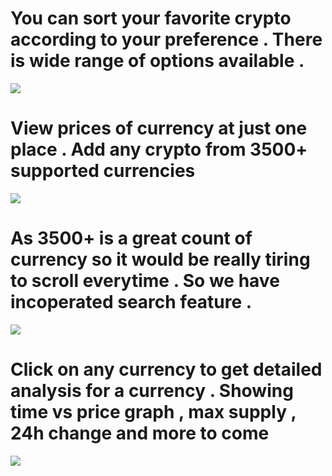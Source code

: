 # You can sort your favorite crypto according to your preference . There is wide range of options available .

![](SortingFeatures.jpeg)

# View prices of currency at just one place . Add any crypto from 3500+ supported currencies 
![](Showing%20rates%20of%20favorite%20currency.jpeg)

# As 3500+ is a great count of currency so it would be really tiring to scroll everytime . So we have incoperated search feature .
![](Searching%20functionality.jpeg)

# Click on any currency to get detailed analysis for a currency . Showing time vs price graph , max supply , 24h change and more to come
![](Detailedanalysis.jpeg)
